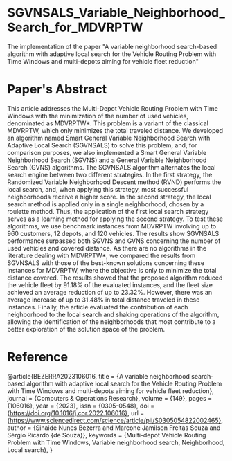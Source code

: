 # SGVNSALS_Variable_Neighborhood_Search_for_MDVRPTW
The implementation of the paper "A variable neighborhood search-based algorithm with adaptive local search for the Vehicle Routing Problem with Time Windows and multi-depots aiming for vehicle fleet reduction"

# Paper's Abstract
This article addresses the Multi-Depot Vehicle Routing Problem with Time Windows with the minimization of the number of used vehicles, denominated as MDVRPTW*. This problem is a variant of the classical MDVRPTW, which only minimizes the total traveled distance. We developed an algorithm named Smart General Variable Neighborhood Search with Adaptive Local Search (SGVNSALS) to solve this problem, and, for comparison purposes, we also implemented a Smart General Variable Neighborhood Search (SGVNS) and a General Variable Neighborhood Search (GVNS) algorithms. The SGVNSALS algorithm alternates the local search engine between two different strategies. In the first strategy, the Randomized Variable Neighborhood Descent method (RVND) performs the local search, and, when applying this strategy, most successful neighborhoods receive a higher score. In the second strategy, the local search method is applied only in a single neighborhood, chosen by a roulette method. Thus, the application of the first local search strategy serves as a learning method for applying the second strategy. To test these algorithms, we use benchmark instances from MDVRPTW involving up to 960 customers, 12 depots, and 120 vehicles. The results show SGVNSALS performance surpassed both SGVNS and GVNS concerning the number of used vehicles and covered distance. As there are no algorithms in the literature dealing with MDVRPTW*, we compared the results from SGVNSALS with those of the best-known solutions concerning these instances for MDVRPTW, where the objective is only to minimize the total distance covered. The results showed that the proposed algorithm reduced the vehicle fleet by 91.18% of the evaluated instances, and the fleet size achieved an average reduction of up to 23.32%. However, there was an average increase of up to 31.48% in total distance traveled in these instances. Finally, the article evaluated the contribution of each neighborhood to the local search and shaking operations of the algorithm, allowing the identification of the neighborhoods that most contribute to a better exploration of the solution space of the problem.


# Reference
@article{BEZERRA2023106016,
title = {A variable neighborhood search-based algorithm with adaptive local search for the Vehicle Routing Problem with Time Windows and multi-depots aiming for vehicle fleet reduction},
journal = {Computers & Operations Research},
volume = {149},
pages = {106016},
year = {2023},
issn = {0305-0548},
doi = {https://doi.org/10.1016/j.cor.2022.106016},
url = {https://www.sciencedirect.com/science/article/pii/S0305054822002465},
author = {Sinaide Nunes Bezerra and Marcone Jamilson Freitas Souza and Sérgio Ricardo {de Souza}},
keywords = {Multi-depot Vehicle Routing Problem with Time Windows, Variable neighborhood search, Neighborhood, Local search},
}
